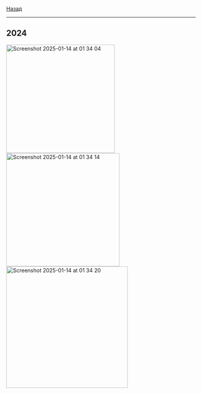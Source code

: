 [Назад](mathan.md)
***
## 2024
<img width="288" alt="Screenshot 2025-01-14 at 01 34 04" src="https://github.com/user-attachments/assets/6a19db06-fa69-460f-aed5-2b5659c2654c" />
<img width="301" alt="Screenshot 2025-01-14 at 01 34 14" src="https://github.com/user-attachments/assets/0958186d-8d32-4310-8518-c174b15fc4b4" />
<img width="323" alt="Screenshot 2025-01-14 at 01 34 20" src="https://github.com/user-attachments/assets/6606e46f-2fe6-4168-abe3-f89f1fed0391" />
